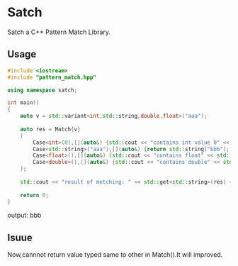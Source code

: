 # Satch
Satch a C++ Pattern Match Library.
## Usage
```cpp example.cpp
#include <iostream>
#include "pattern_match.hpp"

using namespace satch;

int main()
{
    auto v = std::variant<int,std::string,double,float>("aaa");
    
    auto res = Match{v}
    (
        Case<int>(0),[](auto&) {std::cout << "contains int value 0" << std::endl; return 0;},
        Case<std::string>("aaa"),[](auto&) {return std::string("bbb"); },
        Case<float>(),[](auto&) {std::cout << "contains float" << std::endl; return 0; },
        Case<double>(),[](auto&) {std::cout << "contains double" << std::endl; return 0; }
    );
    
    std::cout << "result of metching: " << std::get<std::string>(res) << std::endl;
    
    return 0;
}
```

output: bbb

## Isuue
Now,cannnot return value typed same to other in Match().It will improved.